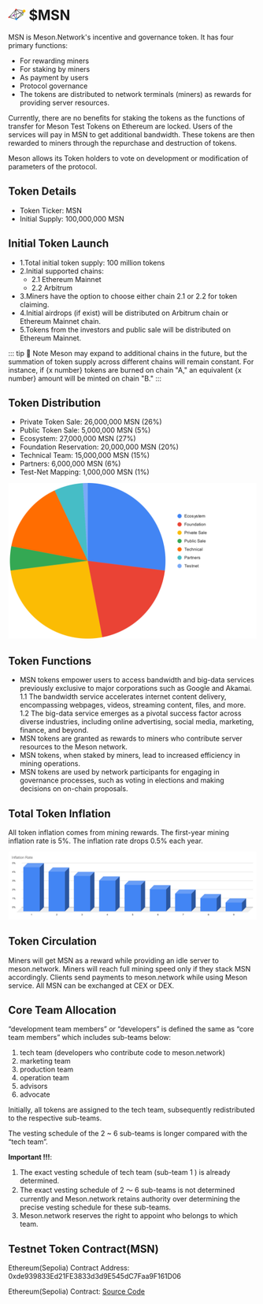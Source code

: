 # <img src="./images/msn.svg" width="35"> $MSN

MSN is Meson.Network's incentive and governance token. It has four primary functions:

- For rewarding miners
- For staking by miners
- As payment by users
- Protocol governance
- The tokens are distributed to network terminals (miners) as rewards for providing server resources.

Currently, there are no benefits for staking the tokens as the functions of transfer for Meson Test Tokens on Ethereum are locked. Users of the services will pay in MSN to get additional bandwidth. These tokens are then rewarded to miners through the repurchase and destruction of tokens.

Meson allows its Token holders to vote on development or modification of parameters of the protocol.

## Token Details

- Token Ticker: MSN
- Initial Supply: 100,000,000 MSN

## Initial Token Launch

- 1.Total initial token supply: 100 million tokens
- 2.Initial supported chains:
  - 2.1 Ethereum Mainnet
  - 2.2 Arbitrum
- 3.Miners have the option to choose either chain 2.1 or 2.2 for token claiming.
- 4.Initial airdrops (if exist) will be distributed on Arbitrum chain or Ethereum Mainnet chain.
- 5.Tokens from the investors and public sale will be distributed on Ethereum Mainnet.

::: tip 📝 Note
Meson may expand to additional chains in the future, but the summation of token supply across different chains will remain constant. For instance, if {x number} tokens are burned on chain "A," an equivalent {x number} amount will be minted on chain "B."
:::

## Token Distribution

- Private Token Sale: 26,000,000 MSN (26%)
- Public Token Sale: 5,000,000 MSN (5%)
- Ecosystem: 27,000,000 MSN (27%)
- Foundation Reservation: 20,000,000 MSN (20%)
- Technical Team: 15,000,000 MSN (15%)
- Partners: 6,000,000 MSN (6%)
- Test-Net Mapping: 1,000,000 MSN (1%)

![](./images/token/tokenomics-04.svg)

## Token Functions

- MSN tokens empower users to access bandwidth and big-data services previously exclusive to major corporations such as Google and Akamai. 1.1 The bandwidth service accelerates internet content delivery, encompassing webpages, videos, streaming content, files, and more. 1.2 The big-data service emerges as a pivotal success factor across diverse industries, including online advertising, social media, marketing, finance, and beyond.
- MSN tokens are granted as rewards to miners who contribute server resources to the Meson network.
- MSN tokens, when staked by miners, lead to increased efficiency in mining operations.
- MSN tokens are used by network participants for engaging in governance processes, such as voting in elections and making decisions on on-chain proposals.

## Total Token Inflation

All token inflation comes from mining rewards. The first-year mining inflation rate is 5%. The inflation rate drops 0.5% each year.

![inflation rate vs time](./images/token/inflation-rate-vs-time-01.svg)

## Token Circulation

Miners will get MSN as a reward while providing an idle server to meson.network. Miners will reach full mining speed only if they stack MSN accordingly. Clients send payments to meson.network while using Meson service. All MSN can be exchanged at CEX or DEX.

## Core Team Allocation

“development team members” or “developers” is defined the same as “core team members” which includes sub-teams below:

1. tech team (developers who contribute code to meson.network)
2. marketing team
3. production team
4. operation team
5. advisors
6. advocate

Initially, all tokens are assigned to the tech team, subsequently redistributed to the respective sub-teams.

The vesting schedule of the 2 ~ 6 sub-teams is longer compared with the “tech team”.

**Important !!!**:
1. The exact vesting schedule of tech team (sub-team 1 ) is already determined.
2. The exact vesting schedule of 2 ～ 6 sub-teams is not determined currently and Meson.network retains authority over determining the precise vesting schedule for these sub-teams.
3. Meson.network reserves the right to appoint who belongs to which team.

## Testnet Token Contract(MSN)

Ethereum(Sepolia) Contract Address: 0xde939833Ed21FE3833d3d9E545dC7Faa9F161D06

Ethereum(Sepolia) Contract: [Source Code](https://sepolia.etherscan.io/token/0xde939833Ed21FE3833d3d9E545dC7Faa9F161D06)